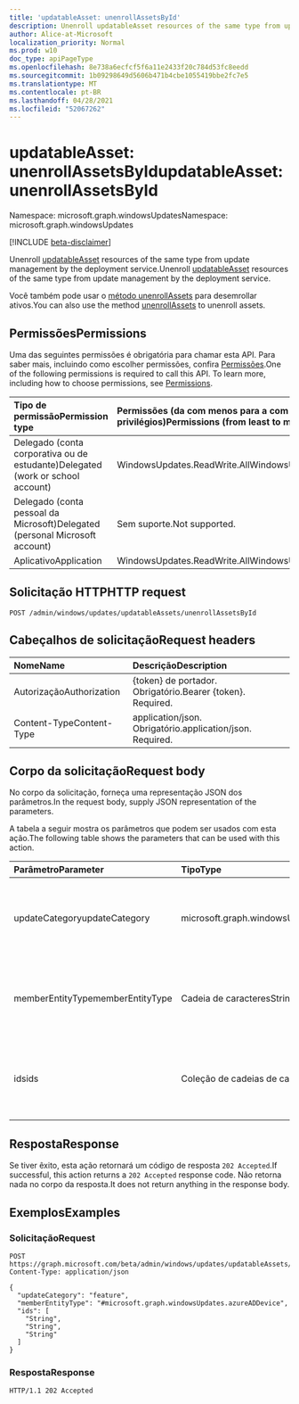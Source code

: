 ```yaml
---
title: 'updatableAsset: unenrollAssetsById'
description: Unenroll updatableAsset resources of the same type from update management by the deployment service.
author: Alice-at-Microsoft
localization_priority: Normal
ms.prod: w10
doc_type: apiPageType
ms.openlocfilehash: 8e738a6ecfcf5f6a11e2433f20c784d53fc8eedd
ms.sourcegitcommit: 1b09298649d5606b471b4cbe1055419bbe2fc7e5
ms.translationtype: MT
ms.contentlocale: pt-BR
ms.lasthandoff: 04/28/2021
ms.locfileid: "52067262"
---
```

# <a name="updatableasset-unenrollassetsbyid"></a><span data-ttu-id="86de3-103">updatableAsset: unenrollAssetsById</span><span class="sxs-lookup"><span data-stu-id="86de3-103">updatableAsset: unenrollAssetsById</span></span>
<span data-ttu-id="86de3-104">Namespace: microsoft.graph.windowsUpdates</span><span class="sxs-lookup"><span data-stu-id="86de3-104">Namespace: microsoft.graph.windowsUpdates</span></span>

[!INCLUDE [beta-disclaimer](../../includes/beta-disclaimer.md)]

<span data-ttu-id="86de3-105">Unenroll [updatableAsset](../resources/windowsupdates-updatableasset.md) resources of the same type from update management by the deployment service.</span><span class="sxs-lookup"><span data-stu-id="86de3-105">Unenroll [updatableAsset](../resources/windowsupdates-updatableasset.md) resources of the same type from update management by the deployment service.</span></span>

<span data-ttu-id="86de3-106">Você também pode usar o [método unenrollAssets](windowsupdates-updatableasset-unenrollassets.md) para desemrollar ativos.</span><span class="sxs-lookup"><span data-stu-id="86de3-106">You can also use the method [unenrollAssets](windowsupdates-updatableasset-unenrollassets.md) to unenroll assets.</span></span>

## <a name="permissions"></a><span data-ttu-id="86de3-107">Permissões</span><span class="sxs-lookup"><span data-stu-id="86de3-107">Permissions</span></span>
<span data-ttu-id="86de3-p101">Uma das seguintes permissões é obrigatória para chamar esta API. Para saber mais, incluindo como escolher permissões, confira [Permissões](/graph/permissions-reference).</span><span class="sxs-lookup"><span data-stu-id="86de3-p101">One of the following permissions is required to call this API. To learn more, including how to choose permissions, see [Permissions](/graph/permissions-reference).</span></span>

|<span data-ttu-id="86de3-110">Tipo de permissão</span><span class="sxs-lookup"><span data-stu-id="86de3-110">Permission type</span></span>|<span data-ttu-id="86de3-111">Permissões (da com menos para a com mais privilégios)</span><span class="sxs-lookup"><span data-stu-id="86de3-111">Permissions (from least to most privileged)</span></span>|
|:---|:---|
|<span data-ttu-id="86de3-112">Delegado (conta corporativa ou de estudante)</span><span class="sxs-lookup"><span data-stu-id="86de3-112">Delegated (work or school account)</span></span>|<span data-ttu-id="86de3-113">WindowsUpdates.ReadWrite.All</span><span class="sxs-lookup"><span data-stu-id="86de3-113">WindowsUpdates.ReadWrite.All</span></span>|
|<span data-ttu-id="86de3-114">Delegado (conta pessoal da Microsoft)</span><span class="sxs-lookup"><span data-stu-id="86de3-114">Delegated (personal Microsoft account)</span></span>|<span data-ttu-id="86de3-115">Sem suporte.</span><span class="sxs-lookup"><span data-stu-id="86de3-115">Not supported.</span></span>|
|<span data-ttu-id="86de3-116">Aplicativo</span><span class="sxs-lookup"><span data-stu-id="86de3-116">Application</span></span>|<span data-ttu-id="86de3-117">WindowsUpdates.ReadWrite.All</span><span class="sxs-lookup"><span data-stu-id="86de3-117">WindowsUpdates.ReadWrite.All</span></span>|

## <a name="http-request"></a><span data-ttu-id="86de3-118">Solicitação HTTP</span><span class="sxs-lookup"><span data-stu-id="86de3-118">HTTP request</span></span>

<!-- {
  "blockType": "ignored"
}
-->
``` http
POST /admin/windows/updates/updatableAssets/unenrollAssetsById
```

## <a name="request-headers"></a><span data-ttu-id="86de3-119">Cabeçalhos de solicitação</span><span class="sxs-lookup"><span data-stu-id="86de3-119">Request headers</span></span>
|<span data-ttu-id="86de3-120">Nome</span><span class="sxs-lookup"><span data-stu-id="86de3-120">Name</span></span>|<span data-ttu-id="86de3-121">Descrição</span><span class="sxs-lookup"><span data-stu-id="86de3-121">Description</span></span>|
|:---|:---|
|<span data-ttu-id="86de3-122">Autorização</span><span class="sxs-lookup"><span data-stu-id="86de3-122">Authorization</span></span>|<span data-ttu-id="86de3-p102">{token} de portador. Obrigatório.</span><span class="sxs-lookup"><span data-stu-id="86de3-p102">Bearer {token}. Required.</span></span>|
|<span data-ttu-id="86de3-125">Content-Type</span><span class="sxs-lookup"><span data-stu-id="86de3-125">Content-Type</span></span>|<span data-ttu-id="86de3-p103">application/json. Obrigatório.</span><span class="sxs-lookup"><span data-stu-id="86de3-p103">application/json. Required.</span></span>|

## <a name="request-body"></a><span data-ttu-id="86de3-128">Corpo da solicitação</span><span class="sxs-lookup"><span data-stu-id="86de3-128">Request body</span></span>
<span data-ttu-id="86de3-129">No corpo da solicitação, forneça uma representação JSON dos parâmetros.</span><span class="sxs-lookup"><span data-stu-id="86de3-129">In the request body, supply JSON representation of the parameters.</span></span>

<span data-ttu-id="86de3-130">A tabela a seguir mostra os parâmetros que podem ser usados com esta ação.</span><span class="sxs-lookup"><span data-stu-id="86de3-130">The following table shows the parameters that can be used with this action.</span></span>

|<span data-ttu-id="86de3-131">Parâmetro</span><span class="sxs-lookup"><span data-stu-id="86de3-131">Parameter</span></span>|<span data-ttu-id="86de3-132">Tipo</span><span class="sxs-lookup"><span data-stu-id="86de3-132">Type</span></span>|<span data-ttu-id="86de3-133">Descrição</span><span class="sxs-lookup"><span data-stu-id="86de3-133">Description</span></span>|
|:---|:---|:---|
|<span data-ttu-id="86de3-134">updateCategory</span><span class="sxs-lookup"><span data-stu-id="86de3-134">updateCategory</span></span>|<span data-ttu-id="86de3-135">microsoft.graph.windowsUpdates.updateCategory</span><span class="sxs-lookup"><span data-stu-id="86de3-135">microsoft.graph.windowsUpdates.updateCategory</span></span>|<span data-ttu-id="86de3-136">A categoria de atualizações para o serviço parar de gerenciar.</span><span class="sxs-lookup"><span data-stu-id="86de3-136">The category of updates for the service to stop managing.</span></span> <span data-ttu-id="86de3-137">Oferece suporte a um subconjunto dos valores **para updateCategory**.</span><span class="sxs-lookup"><span data-stu-id="86de3-137">Supports a subset of the values for **updateCategory**.</span></span> <span data-ttu-id="86de3-138">Os valores possíveis são: `feature` .</span><span class="sxs-lookup"><span data-stu-id="86de3-138">Possible values are: `feature`.</span></span>|
|<span data-ttu-id="86de3-139">memberEntityType</span><span class="sxs-lookup"><span data-stu-id="86de3-139">memberEntityType</span></span>|<span data-ttu-id="86de3-140">Cadeia de caracteres</span><span class="sxs-lookup"><span data-stu-id="86de3-140">String</span></span>|<span data-ttu-id="86de3-141">O tipo completo dos **recursos updatableAsset.**</span><span class="sxs-lookup"><span data-stu-id="86de3-141">The full type of the **updatableAsset** resources.</span></span> <span data-ttu-id="86de3-142">Os valores possíveis são: `#microsoft.graph.windowsUpdates.azureADDevice` .</span><span class="sxs-lookup"><span data-stu-id="86de3-142">Possible values are: `#microsoft.graph.windowsUpdates.azureADDevice`.</span></span>|
|<span data-ttu-id="86de3-143">ids</span><span class="sxs-lookup"><span data-stu-id="86de3-143">ids</span></span>|<span data-ttu-id="86de3-144">Coleção de cadeias de caracteres</span><span class="sxs-lookup"><span data-stu-id="86de3-144">String collection</span></span>|<span data-ttu-id="86de3-145">Lista de identificadores correspondentes aos recursos **updatableAsset** a ser desempaculado do gerenciamento de atualizações pelo serviço para a **atualização determinadaCategory**.</span><span class="sxs-lookup"><span data-stu-id="86de3-145">List of identifiers corresponding to the **updatableAsset** resources to unenroll from update management by the service for the given **updateCategory**.</span></span>|

## <a name="response"></a><span data-ttu-id="86de3-146">Resposta</span><span class="sxs-lookup"><span data-stu-id="86de3-146">Response</span></span>

<span data-ttu-id="86de3-147">Se tiver êxito, esta ação retornará um código de resposta `202 Accepted`.</span><span class="sxs-lookup"><span data-stu-id="86de3-147">If successful, this action returns a `202 Accepted` response code.</span></span> <span data-ttu-id="86de3-148">Não retorna nada no corpo da resposta.</span><span class="sxs-lookup"><span data-stu-id="86de3-148">It does not return anything in the response body.</span></span>

## <a name="examples"></a><span data-ttu-id="86de3-149">Exemplos</span><span class="sxs-lookup"><span data-stu-id="86de3-149">Examples</span></span>

### <a name="request"></a><span data-ttu-id="86de3-150">Solicitação</span><span class="sxs-lookup"><span data-stu-id="86de3-150">Request</span></span>
<!-- {
  "blockType": "request",
  "name": "updatableasset_unenrollassetsbyid"
}
-->
``` http
POST https://graph.microsoft.com/beta/admin/windows/updates/updatableAssets/unenrollAssetsById
Content-Type: application/json

{
  "updateCategory": "feature",
  "memberEntityType": "#microsoft.graph.windowsUpdates.azureADDevice",
  "ids": [
    "String",
    "String",
    "String"
  ]
}
```

### <a name="response"></a><span data-ttu-id="86de3-151">Resposta</span><span class="sxs-lookup"><span data-stu-id="86de3-151">Response</span></span>

<!-- {
  "blockType": "response",
  "truncated": true
}
-->
``` http
HTTP/1.1 202 Accepted
```


